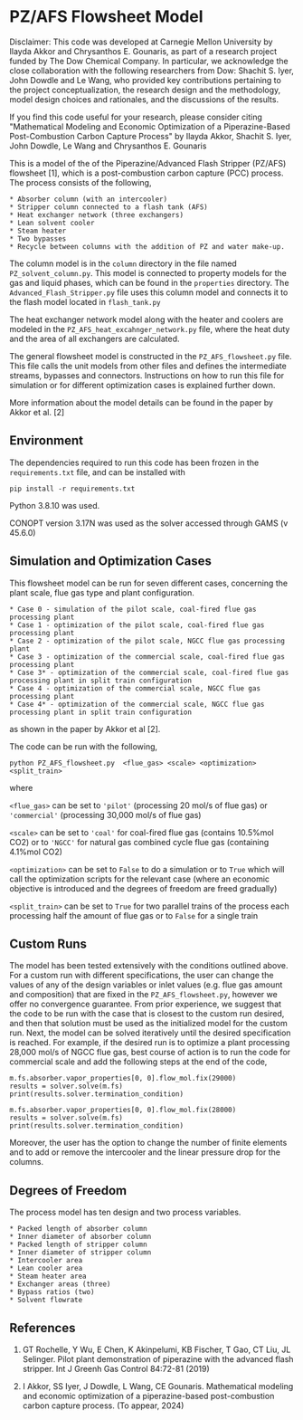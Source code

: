 PZ/AFS Flowsheet Model
=======================
Disclaimer: This code was developed at Carnegie Mellon University by Ilayda Akkor and Chrysanthos E. Gounaris, as part of a research project funded by The Dow Chemical Company. In particular, we acknowledge the close collaboration with the following researchers from Dow: Shachit S. Iyer, John Dowdle and Le Wang, who provided key contributions pertaining to the project conceptualization, the research design and the methodology, model design choices and rationales, and the discussions of the results. 

If you find this code useful for your research, please consider citing
"Mathematical Modeling and Economic Optimization of a Piperazine-Based
Post-Combustion Carbon Capture Process" by Ilayda Akkor, Shachit S. Iyer,
John Dowdle, Le Wang and Chrysanthos E. Gounaris

This is a model of the of the Piperazine/Advanced Flash Stripper (PZ/AFS) flowsheet [1],
which is a post-combustion carbon capture (PCC) process. The process consists of the following,

    * Absorber column (with an intercooler)
    * Stripper column connected to a flash tank (AFS)
    * Heat exchanger network (three exchangers)
    * Lean solvent cooler
    * Steam heater
    * Two bypasses
    * Recycle between columns with the addition of PZ and water make-up.

The column model is in the `column` directory in the file named `PZ_solvent_column.py`.
This model is connected to property models for the gas and liquid phases, which can
be found in the `properties` directory. The `Advanced_Flash_Stripper.py` file uses this column
model and connects it to the flash model located in `flash_tank.py`

The heat exchanger network model along with the heater and coolers are modeled in the
`PZ_AFS_heat_excahnger_network.py` file, where the heat duty and the area of all exchangers
are calculated.

The general flowsheet model is constructed in the `PZ_AFS_flowsheet.py` file. This file calls
the unit models from other files and defines the intermediate streams, bypasses and connectors.
Instructions on how to run this file for simulation or for different optimization cases is explained
further down.

More information about the model details can be found in the paper by Akkor et al. [2]

Environment
------------------
The dependencies required to run this code has been frozen in the
`requirements.txt` file, and can be installed with
```console
pip install -r requirements.txt
```
Python 3.8.10 was used.

CONOPT version 3.17N was used as the solver accessed through GAMS (v 45.6.0)


Simulation and Optimization Cases
------------------
This flowsheet model can be run for seven different cases, concerning the plant scale,
flue gas type and plant configuration.

    * Case 0 - simulation of the pilot scale, coal-fired flue gas processing plant
    * Case 1 - optimization of the pilot scale, coal-fired flue gas processing plant
    * Case 2 - optimization of the pilot scale, NGCC flue gas processing plant
    * Case 3 - optimization of the commercial scale, coal-fired flue gas processing plant
    * Case 3* - optimization of the commercial scale, coal-fired flue gas processing plant in split train configuration
    * Case 4 - optimization of the commercial scale, NGCC flue gas processing plant
    * Case 4* - optimization of the commercial scale, NGCC flue gas processing plant in split train configuration
as shown in the paper by Akkor et al [2].

The code can be run with the following,


`python PZ_AFS_flowsheet.py  <flue_gas> <scale> <optimization> <split_train>`

where

`<flue_gas>` can be set to `'pilot'` (processing 20 mol/s of flue gas) or
`'commercial'` (processing 30,000 mol/s of flue gas)

`<scale>` can be set to `'coal'` for coal-fired flue gas (contains 10.5%mol CO2) or
to `'NGCC'` for natural gas combined cycle flue gas (containing 4.1%mol CO2)

`<optimization>` can be set to `False` to do a simulation or to `True` which
will call the optimization scripts for the relevant case (where an economic objective is introduced
and the degrees of freedom are freed gradually)

`<split_train>` can be set to `True` for two parallel trains of the process each processing 
half the amount of flue gas or to `False` for a single train


Custom Runs
------------------
The model has been tested extensively with the conditions outlined above.
For a custom run with different specifications, the user can change the values
of any of the design variables or inlet values (e.g. flue gas amount and composition)
that are fixed in the `PZ_AFS_flowsheet.py`, however we offer no convergence 
guarantee. From prior experience, we suggest that the code to be run with the
case that is closest to the custom run desired, and then that solution must be 
used as the initialized model for the custom run. Next, the model can be solved
iteratively until the desired specification is reached. For example, if the desired 
run is to optimize a plant processing 28,000 mol/s of NGCC flue gas, best course of action 
is to run the code for commercial scale and add the following steps at the end of the code,

    m.fs.absorber.vapor_properties[0, 0].flow_mol.fix(29000)
    results = solver.solve(m.fs)
    print(results.solver.termination_condition)

    m.fs.absorber.vapor_properties[0, 0].flow_mol.fix(28000)
    results = solver.solve(m.fs)
    print(results.solver.termination_condition)


Moreover, the user has the option to change the number of finite elements and to
add or remove the intercooler and the linear pressure drop for the columns.


Degrees of Freedom
------------------

The process model has ten design and two process variables.

    * Packed length of absorber column
    * Inner diameter of absorber column
    * Packed length of stripper column
    * Inner diameter of stripper column
    * Intercooler area
    * Lean cooler area
    * Steam heater area
    * Exchanger areas (three)
    * Bypass ratios (two)
    * Solvent flowrate

References
------------

1. GT Rochelle, Y Wu, E Chen, K Akinpelumi, KB
Fischer, T Gao, CT Liu, JL Selinger. Pilot plant
demonstration of piperazine with the advanced flash
stripper. Int J Greenh Gas Control 84:72-81 (2019)

2. I Akkor, SS Iyer, J Dowdle, L Wang, CE Gounaris.
Mathematical modeling and economic optimization of a
piperazine-based post-combustion carbon capture
process. (To appear, 2024)
